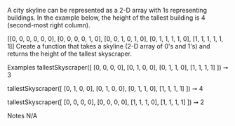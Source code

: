 A city skyline can be represented as a 2-D array with 1s representing buildings. In the example below, the height of the tallest building is 4 (second-most right column).

[[0, 0, 0, 0, 0, 0],
[0, 0, 0, 0, 1, 0],
[0, 0, 1, 0, 1, 0],
[0, 1, 1, 1, 1, 0],
[1, 1, 1, 1, 1, 1]]
Create a function that takes a skyline (2-D array of 0's and 1's) and returns the height of the tallest skyscraper.

Examples
tallestSkyscraper([
  [0, 0, 0, 0],
  [0, 1, 0, 0],
  [0, 1, 1, 0],
  [1, 1, 1, 1]
]) ➞ 3

tallestSkyscraper([
  [0, 1, 0, 0],
  [0, 1, 0, 0],
  [0, 1, 1, 0],
  [1, 1, 1, 1]
]) ➞ 4

tallestSkyscraper([
  [0, 0, 0, 0],
  [0, 0, 0, 0],
  [1, 1, 1, 0],
  [1, 1, 1, 1]
]) ➞ 2

Notes
N/A